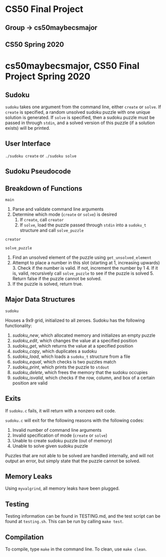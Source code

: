 # CS50 Final Project
## Group -> cs50maybecsmajor
## CS50 Spring 2020

# cs50maybecsmajor, CS50 Final Project Spring 2020

## Sudoku

`sudoku` takes one argument from the command line, either `create` or `solve`. If `create` is specified, a random unsolved sudoku puzzle with one unique solution is generated. If `solve` is specified, then a sudoku puzzle must be passed in through `stdin`, and a solved version of this puzzle (if a solution exists) will be printed.

## User Interface

`./sudoku create` or `./sudoku solve`

## Sudoku Pseudocode

## Breakdown of Functions

`main`

1. Parse and validate command line arguments
2. Determine which mode (`create` or `solve`) is desired
	1. If `create`, call `creator`
	2. If `solve`, load the puzzle passed through `stdin` into a `sudoku_t` structure and call `solve_puzzle`

`creator`


`solve_puzzle`

1. Find an unsolved element of the puzzle using `get_unsolved_element`
2. Attempt to place a number in this slot (starting at 1, increasing upwards)
	3. Check if the number is valid. If not, increment the number by 1
	4. If it is, valid, recursively call `solve_puzzle` to see if the puzzle is solved
	5. Return false if the puzzle cannot be solved.
6. If the puzzle is solved, return true.

## Major Data Structures

`sudoku`

Houses a 9x9 grid, initialized to all zeroes. Sudoku has the following functionality:

1. *sudoku_new*, which allocated memory and initializes an empty puzzle
2. *sudoku_edit*, which changes the value at a specified position
3. *sudoku_get*, which returns the value at a specified position
4. *sudoku_copy*, which duplicates a sudoku
5. *sudoku_load*, which loads a `sudoku_t` structure from a file
4. *sudoku_equal*, which checks is two puzzles match
5. *sudoku_print*, which prints the puzzle to `stdout`
6. *sudoku_delete*, which frees the memory that the sudoku occupies
7. *sudoku_isvalid*, which checks if the row, column, and box of a certain position are valid

## Exits

If `sudoku.c` fails, it will return with a nonzero exit code.

`sudoku.c` will exit for the following reasons with the following codes:

1. Invalid number of command line arguments
2. Invalid specification of mode (`create` or `solve`)
3. Unable to create sudoku puzzle (out of memory)
4. Unable to solve given sudoku puzzle

Puzzles that are not able to be solved are handled internally, and will not output an error, but simply state that the puzzle cannot be solved.

## Memory Leaks

Using `myvalgrind`, all memory leaks have been plugged.

## Testing

Testing information can be found in TESTING.md, and the test script can be found at `testing.sh`. This can be run by calling `make test`.

## Compilation

To compile, type `make` in the command line. To clean, use `make clean`.

